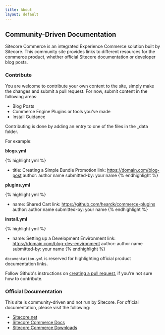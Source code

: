 ```yaml
---
title: About
layout: default
---
```


## Community-Driven Documentation

Sitecore Commerce is an integrated Experience Commerce solution built by Sitecore. This community site provides links to different resources for the commerce product, whether official Sitecore documentation or developer blog posts.

### Contribute

You are welcome to contribute your own content to the site, simply make the changes and submit a pull request. For now, submit content in the following areas:

- Blog Posts
- Commerce Engine Plugins or tools you've made
- Install Guidance

Contributing is done by adding an entry to one of the files in the _data folder.  

For example:  

**blogs.yml**

{% highlight yml %}
- title: Creating a Simple Bundle Promotion
  link: https://domain.com/blog-post
  author: author name
  submitted-by: your name
{% endhighlight %}

**plugins.yml**

{% highlight yml %}
- name: Shared Cart
  link: https://github.com/heardk/commerce-plugins
  author: author name
  submitted-by: your name
{% endhighlight %}

**install.yml**

{% highlight yml %}
- name: Setting up a Development Environment
  link: https://domain.com/blog-dev-environment
  author: author name
  submitted-by: your name
{% endhighlight %}

`documentation.yml` is reserved for highlighting official product documentation links. 

Follow Github's instructions on [creating a pull request](https://help.github.com/articles/creating-a-pull-request/), if you're not sure how to contribute.

### Official Documentation

This site is community-driven and not run by Sitecore. For official documentation, please visit the following:

- [Sitecore.net](https://sitecore.net)
- [Sitecore Commerce Docs](https://doc.sitecore.net/sitecore_commerce)
- [Sitecore Commerce Downloads](https://dev.sitecore.net/Downloads/Sitecore_Commerce.aspx)
